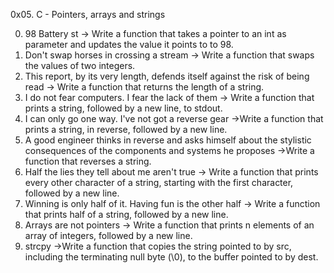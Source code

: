 0x05. C - Pointers, arrays and strings

0. 98 Battery st -> Write a function that takes a pointer to an int as parameter and updates the value it points to to 98.
1. Don't swap horses in crossing a stream -> Write a function that swaps the values of two integers.
2. This report, by its very length, defends itself against the risk of being read -> Write a function that returns the length of a string.
3. I do not fear computers. I fear the lack of them -> Write a function that prints a string, followed by a new line, to stdout.
4. I can only go one way. I've not got a reverse gear ->Write a function that prints a string, in reverse, followed by a new line.
5. A good engineer thinks in reverse and asks himself about the stylistic consequences of the components and systems he proposes ->Write a function that reverses a string.
6. Half the lies they tell about me aren't true -> Write a function that prints every other character of a string, starting with the first character, followed by a new line.
7. Winning is only half of it. Having fun is the other half -> Write a function that prints half of a string, followed by a new line.
8. Arrays are not pointers -> Write a function that prints n elements of an array of integers, followed by a new line.
9. strcpy ->Write a function that copies the string pointed to by src, including the terminating null byte (\0), to the buffer pointed to by dest.

